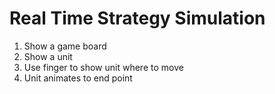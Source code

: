 # Real Time Strategy Simulation

1. Show a game board
1. Show a unit
1. Use finger to show unit where to move
1. Unit animates to end point

